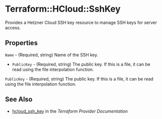 # Terraform::HCloud::SshKey

Provides a Hetzner Cloud SSH key resource to manage SSH keys for server access.

## Properties

`Name` - (Required, string) Name of the SSH key.
- `PublicKey` - (Required, string) The public key. If this is a file, it can be read using the file interpolation function.

`PublicKey` - (Required, string) The public key. If this is a file, it can be read using the file interpolation function.


## See Also

* [hcloud_ssh_key](https://www.terraform.io/docs/providers/hcloud/r/ssh_key.html) in the _Terraform Provider Documentation_